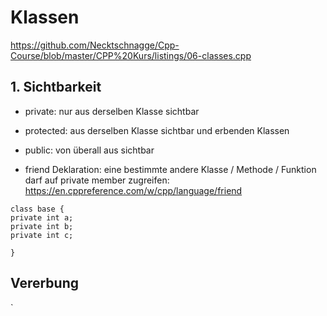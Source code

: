 # Klassen

https://github.com/Necktschnagge/Cpp-Course/blob/master/CPP%20Kurs/listings/06-classes.cpp

## 1. Sichtbarkeit

* private: nur aus derselben Klasse sichtbar
* protected: aus derselben Klasse sichtbar und erbenden Klassen
* public: von überall aus sichtbar

* friend Deklaration: eine bestimmte andere Klasse / Methode / Funktion darf auf private member zugreifen: https://en.cppreference.com/w/cpp/language/friend

```
class base {
private int a;
private int b;
private int c;

}
```
## Vererbung

`

